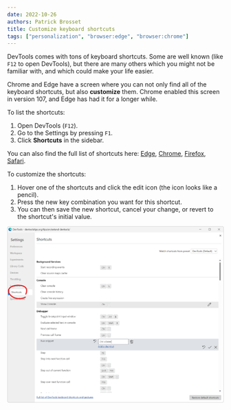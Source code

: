 ```yaml
---
date: 2022-10-26
authors: Patrick Brosset
title: Customize keyboard shortcuts
tags: ["personalization", "browser:edge", "browser:chrome"]
---
```

DevTools comes with tons of keyboard shortcuts. Some are well known (like `F12` to open DevTools), but there are many others which you might not be familiar with, and which could make your life easier.

Chrome and Edge have a screen where you can not only find all of the keyboard shortcuts, but also **customize** them. Chrome enabled this screen in version 107, and Edge has had it for a longer while.

To list the shortcuts:

1. Open DevTools (`F12`).
1. Go to the Settings by pressing `F1`.
1. Click **Shortcuts** in the sidebar.

You can also find the full list of shortcuts here: [Edge](https://learn.microsoft.com/microsoft-edge/devtools-guide-chromium/shortcuts/), [Chrome](https://developer.chrome.com/docs/devtools/shortcuts/), [Firefox](https://firefox-source-docs.mozilla.org/devtools-user/keyboard_shortcuts/index.html), [Safari](https://webkit.org/web-inspector/keyboard-shortcuts/).

To customize the shortcuts:

1. Hover one of the shortcuts and click the edit icon (the icon looks like a pencil).
1. Press the new key combination you want for this shortcut.
1. You can then save the new shortcut, cancel your change, or revert to the shortcut's initial value.

![The Settings panel in Microsoft Edge, showing the keyboard shortcut customization screen.](/assets/img/customize-keyboard-shortcuts.png)
